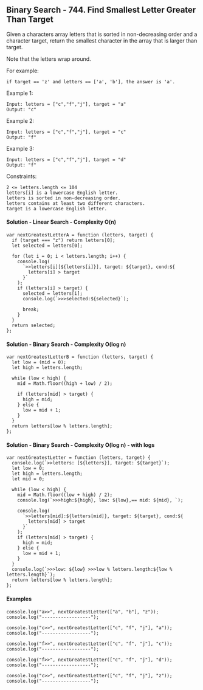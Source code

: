 ## Binary Search - 744. Find Smallest Letter Greater Than Target

Given a characters array letters that is sorted in non-decreasing order and a character target, return the smallest character in the array that is larger than target.

Note that the letters wrap around.

For example:

```
if target == 'z' and letters == ['a', 'b'], the answer is 'a'.
```

Example 1:

```
Input: letters = ["c","f","j"], target = "a"
Output: "c"
```

Example 2:

```
Input: letters = ["c","f","j"], target = "c"
Output: "f"
```

Example 3:

```
Input: letters = ["c","f","j"], target = "d"
Output: "f"
```

Constraints:

```
2 <= letters.length <= 104
letters[i] is a lowercase English letter.
letters is sorted in non-decreasing order.
letters contains at least two different characters.
target is a lowercase English letter.
```

#### Solution - Linear Search - Complexity O(n)

```
var nextGreatestLetterA = function (letters, target) {
  if (target === "z") return letters[0];
  let selected = letters[0];

  for (let i = 0; i < letters.length; i++) {
    console.log(
      `>>letters[i][${letters[i]}], target: ${target}, cond:${
        letters[i] > target
      }`
    );
    if (letters[i] > target) {
      selected = letters[i];
      console.log(`>>>selected:${selected}`);

      break;
    }
  }
  return selected;
};

```

#### Solution - Binary Search - Complexity O(log n)

```
var nextGreatestLetterB = function (letters, target) {
  let low = (mid = 0);
  let high = letters.length;

  while (low < high) {
    mid = Math.floor((high + low) / 2);

    if (letters[mid] > target) {
      high = mid;
    } else {
      low = mid + 1;
    }
  }
  return letters[low % letters.length];
};
```

#### Solution - Binary Search - Complexity O(log n) - with logs

```
var nextGreatestLetter = function (letters, target) {
  console.log(`>>letters: [${letters}], target: ${target}`);
  let low = 0;
  let high = letters.length;
  let mid = 0;

  while (low < high) {
    mid = Math.floor((low + high) / 2);
    console.log(`>>>high:${high}, low: ${low},== mid: ${mid}, `);

    console.log(
      `>>letters[mid]:${letters[mid]}, target: ${target}, cond:${
        letters[mid] > target
      }`
    );
    if (letters[mid] > target) {
      high = mid;
    } else {
      low = mid + 1;
    }
  }
  console.log(`>>>low: ${low} >>>low % letters.length:${low % letters.length}`);
  return letters[low % letters.length];
};
```

#### Examples

```
console.log("a>>", nextGreatestLetter(["a", "b"], "z"));
console.log("------------------");

console.log("c>>", nextGreatestLetter(["c", "f", "j"], "a"));
console.log("------------------");

console.log("f>>", nextGreatestLetter(["c", "f", "j"], "c"));
console.log("------------------");

console.log("f>>", nextGreatestLetter(["c", "f", "j"], "d"));
console.log("------------------");

console.log("c>>", nextGreatestLetter(["c", "f", "j"], "z"));
console.log("------------------");
```
